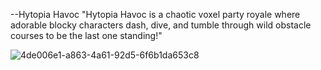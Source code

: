 --Hytopia Havoc
"Hytopia Havoc is a chaotic voxel party royale where adorable blocky characters dash, dive, and tumble through wild obstacle courses to be the last one standing!"

![4de006e1-a863-4a61-92d5-6f6b1da653c8](https://github.com/user-attachments/assets/3196e910-74b6-45dc-b1ac-768d1aec8a3c)
